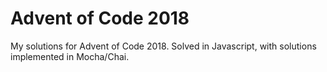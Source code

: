 # Advent of Code 2018

My solutions for Advent of Code 2018. Solved in Javascript, with solutions implemented in Mocha/Chai.
